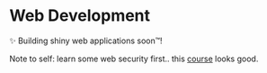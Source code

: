 # Web Development

✨ Building shiny web applications soon™!

Note to self: learn some web security first.. this [course](https://certifications.tcm-sec.com/pjwt/) looks good.
